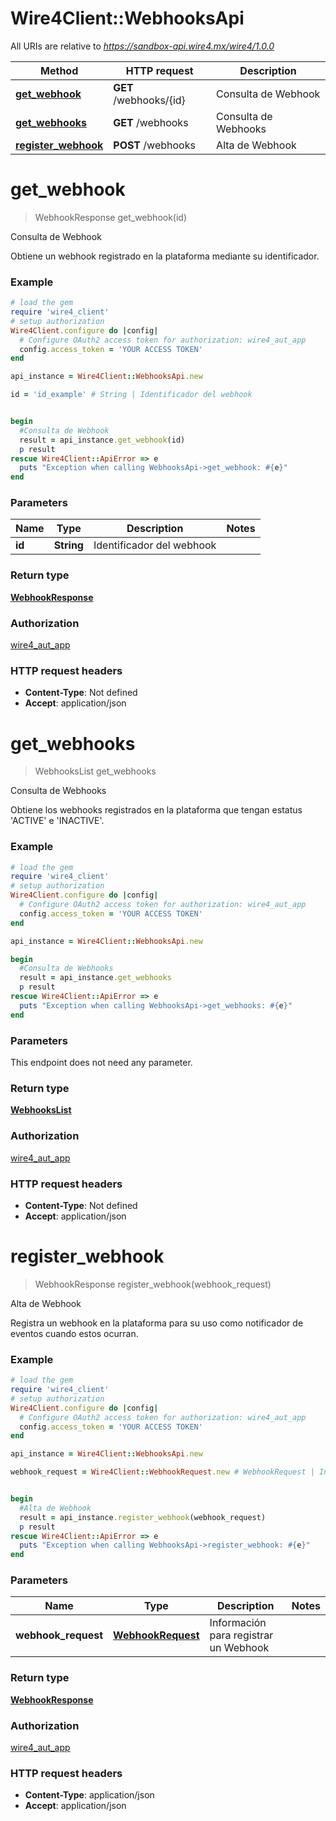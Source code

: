 # Wire4Client::WebhooksApi

All URIs are relative to *https://sandbox-api.wire4.mx/wire4/1.0.0*

Method | HTTP request | Description
------------- | ------------- | -------------
[**get_webhook**](WebhooksApi.md#get_webhook) | **GET** /webhooks/{id} | Consulta de Webhook
[**get_webhooks**](WebhooksApi.md#get_webhooks) | **GET** /webhooks | Consulta de Webhooks
[**register_webhook**](WebhooksApi.md#register_webhook) | **POST** /webhooks | Alta de Webhook


# **get_webhook**
> WebhookResponse get_webhook(id)

Consulta de Webhook

Obtiene un webhook registrado en la plataforma mediante su identificador.

### Example
```ruby
# load the gem
require 'wire4_client'
# setup authorization
Wire4Client.configure do |config|
  # Configure OAuth2 access token for authorization: wire4_aut_app
  config.access_token = 'YOUR ACCESS TOKEN'
end

api_instance = Wire4Client::WebhooksApi.new

id = 'id_example' # String | Identificador del webhook


begin
  #Consulta de Webhook
  result = api_instance.get_webhook(id)
  p result
rescue Wire4Client::ApiError => e
  puts "Exception when calling WebhooksApi->get_webhook: #{e}"
end
```

### Parameters

Name | Type | Description  | Notes
------------- | ------------- | ------------- | -------------
 **id** | **String**| Identificador del webhook | 

### Return type

[**WebhookResponse**](WebhookResponse.md)

### Authorization

[wire4_aut_app](../README.md#wire4_aut_app)

### HTTP request headers

 - **Content-Type**: Not defined
 - **Accept**: application/json



# **get_webhooks**
> WebhooksList get_webhooks

Consulta de Webhooks

Obtiene los webhooks registrados en la plataforma que tengan estatus 'ACTIVE' e 'INACTIVE'.

### Example
```ruby
# load the gem
require 'wire4_client'
# setup authorization
Wire4Client.configure do |config|
  # Configure OAuth2 access token for authorization: wire4_aut_app
  config.access_token = 'YOUR ACCESS TOKEN'
end

api_instance = Wire4Client::WebhooksApi.new

begin
  #Consulta de Webhooks
  result = api_instance.get_webhooks
  p result
rescue Wire4Client::ApiError => e
  puts "Exception when calling WebhooksApi->get_webhooks: #{e}"
end
```

### Parameters
This endpoint does not need any parameter.

### Return type

[**WebhooksList**](WebhooksList.md)

### Authorization

[wire4_aut_app](../README.md#wire4_aut_app)

### HTTP request headers

 - **Content-Type**: Not defined
 - **Accept**: application/json



# **register_webhook**
> WebhookResponse register_webhook(webhook_request)

Alta de Webhook

Registra un webhook en la plataforma para su uso como notificador de eventos cuando estos ocurran.

### Example
```ruby
# load the gem
require 'wire4_client'
# setup authorization
Wire4Client.configure do |config|
  # Configure OAuth2 access token for authorization: wire4_aut_app
  config.access_token = 'YOUR ACCESS TOKEN'
end

api_instance = Wire4Client::WebhooksApi.new

webhook_request = Wire4Client::WebhookRequest.new # WebhookRequest | Información para registrar un Webhook


begin
  #Alta de Webhook
  result = api_instance.register_webhook(webhook_request)
  p result
rescue Wire4Client::ApiError => e
  puts "Exception when calling WebhooksApi->register_webhook: #{e}"
end
```

### Parameters

Name | Type | Description  | Notes
------------- | ------------- | ------------- | -------------
 **webhook_request** | [**WebhookRequest**](WebhookRequest.md)| Información para registrar un Webhook | 

### Return type

[**WebhookResponse**](WebhookResponse.md)

### Authorization

[wire4_aut_app](../README.md#wire4_aut_app)

### HTTP request headers

 - **Content-Type**: application/json
 - **Accept**: application/json




